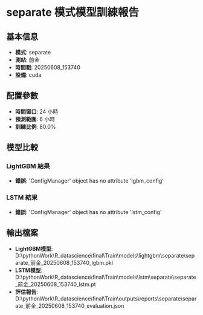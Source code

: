 
# separate 模式模型訓練報告

## 基本信息
- **模式**: separate
- **測站**: 前金
- **時間戳**: 20250608_153740
- **設備**: cuda

## 配置參數
- **時間窗口**: 24 小時
- **預測範圍**: 6 小時
- **訓練比例**: 80.0%

## 模型比較

### LightGBM 結果

- **錯誤**: 'ConfigManager' object has no attribute 'lgbm_config'

### LSTM 結果

- **錯誤**: 'ConfigManager' object has no attribute 'lstm_config'


## 輸出檔案
- **LightGBM模型**: D:\pythonWork\R_datascience\final\Train\models\lightgbm\separate\separate_前金_20250608_153740_lgbm.pkl
- **LSTM模型**: D:\pythonWork\R_datascience\final\Train\models\lstm\separate\separate_前金_20250608_153740_lstm.pt
- **評估報告**: D:\pythonWork\R_datascience\final\Train\outputs\reports\separate\separate_前金_20250608_153740_evaluation.json
